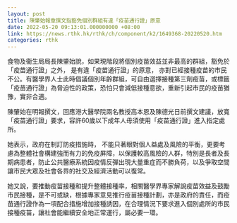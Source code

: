 ```yaml
---
layout: post
title: 陳肇始報章撰文指豁免個別群組有違「疫苗通行證」原意
date: 2022-05-20 09:13:01.000000000 +08:00
link: https://news.rthk.hk/rthk/ch/component/k2/1649368-20220520.htm
categories: rthk
---
```


食物及衞生局局長陳肇始說，如果現階段將個別疫苗效益並非最高的群組，豁免於「疫苗通行證」之外， 是有違「疫苗通行證」的原意， 亦對已經接種疫苗的市民不公。有醫學界人士此時倡議個別年齡群組，可自由選擇接種第三劑疫苗，或標籤「疫苗通行證」為脅迫性的政策，恐怕只會減低接種意欲，重新引起市民的疫苗猶豫，實非合適。

陳肇始在明報撰文，回應港大醫學院兩名教授高本恩及陳德光日前撰文建議，放寬「疫苗通行證」要求，容許60歲以下成年人毋須使用「疫苗通行證」進入指定處所。

她表示，政府在制訂防疫措施時， 不能只著眼對個人益處及風險的平衡，更要考慮為整體社會構建強而有力的免疫屏障，以保護較高風險的人群，特別是長者及長期病患者，防止公共醫療系統因疫情反彈出現大量重症而不勝負荷，以及爭取空間讓市民大眾及社會各界的社交及經濟活動可以復常。

她又說，要推動疫苗接種和提升整體接種率，相關醫學界專家解說疫苗效益及鼓勵市民接種，是不可或缺，根據專家意見推行疫苗接種計劃，亦是政府的責任，而疫苗通行證作為一項配合措施增加接種誘因，在合理情況下要求進入個別處所的市民接種疫苗，讓社會能繼續安全地正常運行，屬必要一環。

